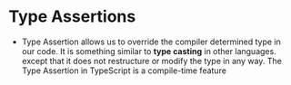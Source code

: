 # Type Assertions

- Type Assertion allows us to override the compiler determined type in our code. It is something similar to __type casting__ in other languages. except that it does not restructure or modify the type in any way. The Type Assertion in TypeScript is a compile-time feature
